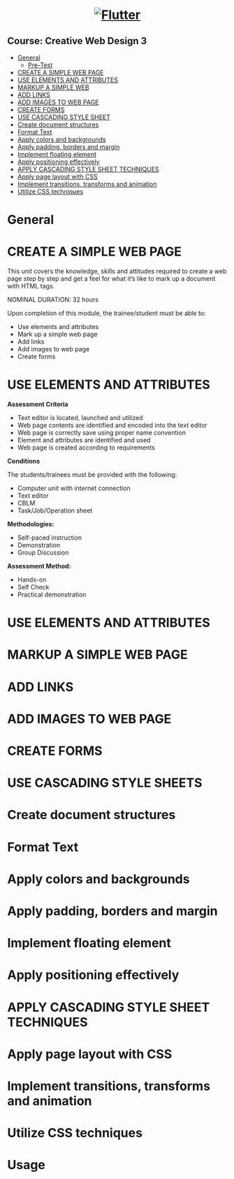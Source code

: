 <a href="https://flutter.dev/">
  <h1 align="center">
      <img alt="Flutter" src="https://jasontapar.gnomio.com/pix/moodlelogo.png">
  </h1>
</a>

## Course: Creative Web Design 3

   * [General](#general)
      * [Pre-Test]()
   * [CREATE A SIMPLE WEB PAGE](#create-a-simple-web-page)
   * [USE ELEMENTS AND ATTRIBUTES](#remote-files)
   * [MARKUP A SIMPLE WEB](#dependency)
   * [ADD LINKS](#docker)
   * [ADD IMAGES TO WEB PAGE](#docker)
   * [CREATE FORMS](#docker)
   * [USE CASCADING STYLE SHEET](#docker)
   * [Create document structures](#docker)
   * [Format Text](#docker)
   * [Apply colors and backgrounds](#docker)
   * [Apply padding, borders and margin](#docker)
   * [Implement floating element](#docker)
   * [Apply positioning effectively](#docker)
   * [APPLY CASCADING STYLE SHEET TECHNIQUES](#docker)
   * [Apply page layout with CSS](#docker)
   * [Implement transitions, transforms and animation](#docker)
   * [Utilize CSS techniques](#docker)










General
=====


CREATE A SIMPLE WEB PAGE
=====

This unit covers the knowledge, skills and attitudes required to create a web page step by step and get a feel for what it’s like to mark up a document with HTML tags.

NOMINAL DURATION: 32 hours


Upon completion of this module, the trainee/student must be able to:

  * Use elements and attributes
  * Mark up a simple web page
  * Add links
  * Add images to web page
  * Create forms


USE ELEMENTS AND ATTRIBUTES
=====

**Assessment Criteria**

  * Text editor is located, launched and utilized
  * Web page contents are identified and encoded into the text editor
  * Web page is correctly save using proper name convention<br>
  * Element and attributes are identified and used<br>
  * Web page is created according to requirements

**Conditions**

The students/trainees must be provided with the following:

 * Computer unit with internet connection
 * Text editor
 * CBLM
 * Task/Job/Operation sheet

**Methodologies:**

 * Self-paced instruction
 * Demonstration
 * Group Discussion

**Assessment Method:**

* Hands-on
* Self Check
* Practical demonstration



USE ELEMENTS AND ATTRIBUTES
=====
MARKUP A SIMPLE WEB PAGE
=====
ADD LINKS
=====
ADD IMAGES TO WEB PAGE
=====
CREATE FORMS
=====
USE CASCADING STYLE SHEETS
=====
Create document structures
=====
Format Text
=====
Apply colors and backgrounds
=====
Apply padding, borders and margin
=====
Implement floating element
=====
Apply positioning effectively
=====
APPLY CASCADING STYLE SHEET TECHNIQUES
=====
Apply page layout with CSS
=====
Implement transitions, transforms and animation
=====
Utilize CSS techniques
=====




































Usage
=====

